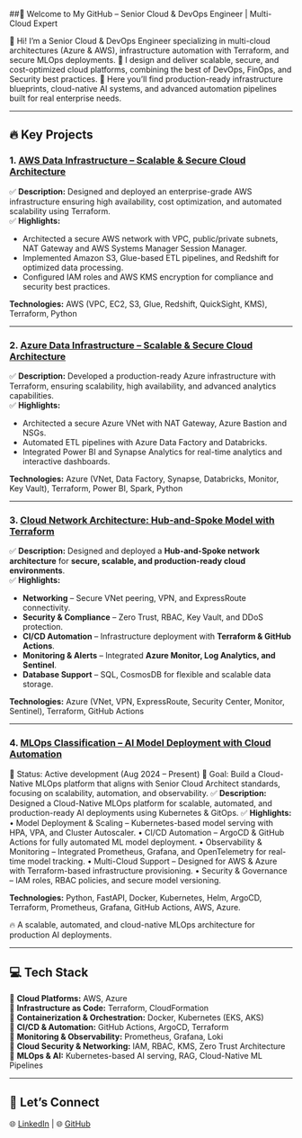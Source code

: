 ##🚀 Welcome to My GitHub – Senior Cloud & DevOps Engineer | Multi-Cloud Expert

👋 Hi! I’m a Senior Cloud & DevOps Engineer specializing in multi-cloud architectures (Azure & AWS), infrastructure automation with Terraform, and secure MLOps deployments.
🔧 I design and deliver scalable, secure, and cost-optimized cloud platforms, combining the best of DevOps, FinOps, and Security best practices.
📂 Here you’ll find production-ready infrastructure blueprints, cloud-native AI systems, and advanced automation pipelines built for real enterprise needs. 

---

## **🔥 Key Projects**

### **1. [AWS Data Infrastructure – Scalable & Secure Cloud Architecture](https://github.com/Vitmer/AWS_Data_Infra_Project)**  
✅ **Description:** Designed and deployed an enterprise-grade AWS infrastructure ensuring high availability, cost optimization, and automated scalability using Terraform.  
✅ **Highlights:**  
- Architected a secure AWS network with VPC, public/private subnets, NAT Gateway and AWS Systems Manager Session Manager.  
- Implemented Amazon S3, Glue-based ETL pipelines, and Redshift for optimized data processing.  
- Configured IAM roles and AWS KMS encryption for compliance and security best practices.  

**Technologies:** AWS (VPC, EC2, S3, Glue, Redshift, QuickSight, KMS), Terraform, Python  

---

### **2. [Azure Data Infrastructure – Scalable & Secure Cloud Architecture](https://github.com/Vitmer/Azure_Data_Infra_Project)**  
✅ **Description:** Developed a production-ready Azure infrastructure with Terraform, ensuring scalability, high availability, and advanced analytics capabilities.  
✅ **Highlights:**  
- Architected a secure Azure VNet with NAT Gateway, Azure Bastion and NSGs.  
- Automated ETL pipelines with Azure Data Factory and Databricks.  
- Integrated Power BI and Synapse Analytics for real-time analytics and interactive dashboards.  

**Technologies:** Azure (VNet, Data Factory, Synapse, Databricks, Monitor, Key Vault), Terraform, Power BI, Spark, Python  

---

### **3. [Cloud Network Architecture: Hub-and-Spoke Model with Terraform](https://github.com/Vitmer/Cloud_Network_Architecture)**  
✅ **Description:** Designed and deployed a **Hub-and-Spoke network architecture** for **secure, scalable, and production-ready cloud environments**.  
✅ **Highlights:**  
- **Networking** – Secure VNet peering, VPN, and ExpressRoute connectivity.  
- **Security & Compliance** – Zero Trust, RBAC, Key Vault, and DDoS protection.  
- **CI/CD Automation** – Infrastructure deployment with **Terraform & GitHub Actions**.  
- **Monitoring & Alerts** – Integrated **Azure Monitor, Log Analytics, and Sentinel**.  
- **Database Support** – SQL, CosmosDB for flexible and scalable data storage.  

**Technologies:** Azure (VNet, VPN, ExpressRoute, Security Center, Monitor, Sentinel), Terraform, GitHub Actions  

---

### **4. [MLOps Classification – AI Model Deployment with Cloud Automation](https://github.com/Vitmer/MLOps-Classification-with-Cloud-Deployment-Options)**  
🚧 Status: Active development (Aug 2024 – Present)
🎯 Goal: Build a Cloud-Native MLOps platform that aligns with Senior Cloud Architect standards, focusing on scalability, automation, and observability.
✅ **Description:** Designed a Cloud-Native MLOps platform for scalable, automated, and production-ready AI deployments using Kubernetes & GitOps.
✅ **Highlights:**
	•	Model Deployment & Scaling – Kubernetes-based model serving with HPA, VPA, and Cluster Autoscaler.
	•	CI/CD Automation – ArgoCD & GitHub Actions for fully automated ML model deployment.
	•	Observability & Monitoring – Integrated Prometheus, Grafana, and OpenTelemetry for real-time model tracking.
	•	Multi-Cloud Support – Designed for AWS & Azure with Terraform-based infrastructure provisioning.
	•	Security & Governance – IAM roles, RBAC policies, and secure model versioning.

**Technologies:** Python, FastAPI, Docker, Kubernetes, Helm, ArgoCD, Terraform, Prometheus, Grafana, GitHub Actions, AWS, Azure.

🔥 A scalable, automated, and cloud-native MLOps architecture for production AI deployments.

---

## **💻 Tech Stack**
🔹 **Cloud Platforms:** AWS, Azure  
🔹 **Infrastructure as Code:** Terraform, CloudFormation  
🔹 **Containerization & Orchestration:** Docker, Kubernetes (EKS, AKS)  
🔹 **CI/CD & Automation:** GitHub Actions, ArgoCD, Terraform  
🔹 **Monitoring & Observability:** Prometheus, Grafana, Loki  
🔹 **Cloud Security & Networking:** IAM, RBAC, KMS, Zero Trust Architecture  
🔹 **MLOps & AI:** Kubernetes-based AI serving, RAG, Cloud-Native ML Pipelines   

---

## **📢 Let’s Connect**
🌐 [LinkedIn](https://www.linkedin.com/in/vitalij-merenics-451331249/) | 🌐 [GitHub](https://github.com/Vitmer)
